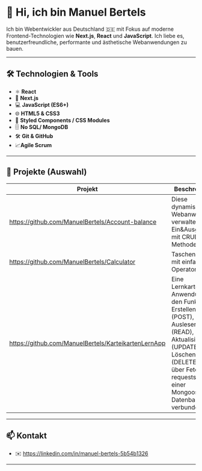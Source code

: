 # 👋 Hi, ich bin Manuel Bertels

Ich bin Webentwickler aus Deutschland 🇩🇪 mit Fokus auf moderne Frontend-Technologien wie **Next.js**, **React** und **JavaScript**. Ich liebe es, benutzerfreundliche, performante und ästhetische Webanwendungen zu bauen.

---

## 🛠️ Technologien & Tools

- ⚛️ **React**
- 🚀 **Next.js**
- 💻 **JavaScript (ES6+)**
- 🌐 **HTML5 & CSS3**
- 🎨 **Styled Components / CSS Modules**
- 🗄️ **No SQL/ MongoDB**
- 🛠️ **Git & GitHub**
- :chart_with_upwards_trend:**Agile Scrum**

---

## 📂 Projekte (Auswahl)

| Projekt            | Beschreibung                                  | Technologien            |
|--------------------|-----------------------------------------------|--------------------------|
| https://github.com/ManuelBertels/Account-balance |  Diese dynamische Webanwendung verwaltet Ein&Ausgaben mit CRUD Methoden     | Next.js, React, CSS      |
| https://github.com/ManuelBertels/Calculator | Taschenrechner mit einfachen Operatoren| Next.js, React, CSS|
| https://github.com/ManuelBertels/KarteikartenLernApp| Eine Lernkarten-Anwendung mit den Funktionen Erstellen (POST), Auslesen (READ), Aktualisieren (UPDATE) und Löschen (DELETE), die über Fetch-requests mit einer Mongoose-Datenbank verbunden ist|Next.js, React, MongoDB

---


## 📫 Kontakt

- ✉️ https://linkedin.com/in/manuel-bertels-5b54b1326


---
